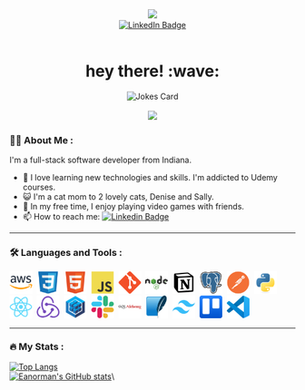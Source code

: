 <div id="header" align="center">
  <img src="https://media.giphy.com/media/v1.Y2lkPTc5MGI3NjExbTI2NDE3aWRpejhiYTNzZDUzZ3Vlb3o1dmszMXVhbnBldXQ2dzNrcSZlcD12MV9pbnRlcm5hbF9naWZfYnlfaWQmY3Q9Zw/i4MAH84pqe2m2aVojc/giphy.gif" width="200"/>
  <br />
  <div id="badges">
  <a href="https://www.linkedin.com/in/emilynorman1/">
    <img src="https://img.shields.io/badge/LinkedIn-blue?style=for-the-badge&logo=linkedin&logoColor=white" alt="LinkedIn Badge"/>
  </a><br>
    <img src="https://komarev.com/ghpvc/?username=eanorman&style=flat-square&color=blueviolet" alt=""/>
  </div>
  <h1>hey there! :wave:</h1>
  <img src="https://readme-jokes.vercel.app/api?hideBorder&theme=synthwave" alt="Jokes Card" />
</div>

<br />

<div align="center">
  <img src="https://media.giphy.com/media/v1.Y2lkPTc5MGI3NjExbjV0dHRncWZoYjN3dzA3YTk1eDZrb2g1NWFqY3ZsNzhiMmhveXkxYSZlcD12MV9pbnRlcm5hbF9naWZfYnlfaWQmY3Q9Zw/13HBDT4QSTpveU/giphy.gif" width="600"/>
</div>

### :woman_technologist: About Me :
I'm a full-stack software developer from Indiana.

-   :open_book: I love learning new technologies and skills. I'm addicted to Udemy courses.
-   :smiley_cat: I'm a cat mom to 2 lovely cats, Denise and Sally.
- 	:space_invader: In my free time, I enjoy playing video games with friends.
- 	:mailbox: How to reach me:  [![Linkedin Badge](https://img.shields.io/badge/LinkedIn-blue?style=flat&logo=Linkedin&logoColor=white)](https://www.linkedin.com/in/emilynorman1/)

---

### :hammer_and_wrench: Languages and Tools :
<div>
  <img src="https://github.com/devicons/devicon/blob/master/icons/amazonwebservices/amazonwebservices-original-wordmark.svg" width="40" height="40"/>&nbsp;
  <img src="https://github.com/devicons/devicon/blob/master/icons/css3/css3-original.svg" width="40" height="40"/>&nbsp;
  <img src="https://github.com/devicons/devicon/blob/master/icons/html5/html5-original.svg" width="40" height="40"/>&nbsp;
  <img src="https://github.com/devicons/devicon/blob/master/icons/javascript/javascript-original.svg" width="40" height="40"/>&nbsp;
  <img src="https://github.com/devicons/devicon/blob/master/icons/git/git-original.svg" width="40" height="40"/>&nbsp;
  <img src="https://github.com/devicons/devicon/blob/master/icons/nodejs/nodejs-original-wordmark.svg" width="40" height="40"/>&nbsp;
  <img src="https://github.com/devicons/devicon/blob/master/icons/notion/notion-original.svg" width="40" height="40"/>&nbsp;
  <img src="https://github.com/devicons/devicon/blob/master/icons/postgresql/postgresql-original.svg" width="40" height="40"/>&nbsp;
  <img src="https://github.com/devicons/devicon/blob/master/icons/postman/postman-original.svg" width="40" height="40"/>&nbsp;
  <img src="https://github.com/devicons/devicon/blob/master/icons/python/python-original.svg" width="40" height="40"/>&nbsp;
  <img src="https://github.com/devicons/devicon/blob/master/icons/react/react-original.svg" width="40" height="40"/>&nbsp;
  <img src="https://github.com/devicons/devicon/blob/master/icons/redux/redux-original.svg" width="40" height="40"/>&nbsp;
  <img src="https://github.com/devicons/devicon/blob/master/icons/sequelize/sequelize-original.svg" width="40" height="40"/>&nbsp;
  <img src="https://github.com/devicons/devicon/blob/master/icons/slack/slack-original.svg" width="40" height="40"/>&nbsp;
  <img src="https://github.com/devicons/devicon/blob/master/icons/sqlalchemy/sqlalchemy-original-wordmark.svg" width="40" height="40"/>&nbsp;
  <img src="https://github.com/devicons/devicon/blob/master/icons/sqlite/sqlite-original.svg" width="40" height="40"/>&nbsp;
  <img src="https://github.com/devicons/devicon/blob/master/icons/tailwindcss/tailwindcss-original.svg" width="40" height="40"/>&nbsp;
  <img src="https://github.com/devicons/devicon/blob/master/icons/trello/trello-original.svg" width="40" height="40"/>&nbsp;
  <img src="https://github.com/devicons/devicon/blob/master/icons/vscode/vscode-original.svg" width="40" height="40"/>
</div>

---

### :fire: My Stats :
[![Top Langs](https://github-readme-stats.vercel.app/api/top-langs/?username=eanorman&layout=compact&theme=synthwave)](https://github.com/anuraghazra/github-readme-stats)\
[![Eanorman's GitHub stats](https://github-readme-stats.vercel.app/api?username=eanorman&theme=synthwave)](https://github.com/anuraghazra/github-readme-stats)\
